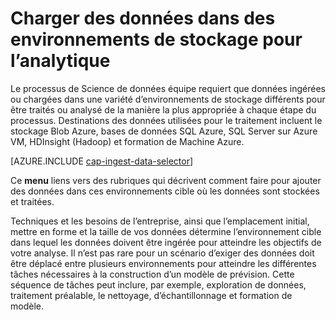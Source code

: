 <properties 
    pageTitle="Charger des données dans des environnements de stockage pour l’analytique | Microsoft Azure" 
    description="Déplacement des données vers et depuis le stockage Blob Azure" 
    services="machine-learning,storage" 
    documentationCenter="" 
    authors="bradsev" 
    manager="jhubbard" 
    editor="cgronlun" />

<tags 
    ms.service="machine-learning" 
    ms.workload="data-services" 
    ms.tgt_pltfrm="na" 
    ms.devlang="na" 
    ms.topic="article" 
    ms.date="09/19/2016" 
    ms.author="bradsev" />

# <a name="load-data-into-storage-environments-for-analytics"></a>Charger des données dans des environnements de stockage pour l’analytique

Le processus de Science de données équipe requiert que données ingérées ou chargées dans une variété d’environnements de stockage différents pour être traités ou analysé de la manière la plus appropriée à chaque étape du processus. Destinations des données utilisées pour le traitement incluent le stockage Blob Azure, bases de données SQL Azure, SQL Server sur Azure VM, HDInsight (Hadoop) et formation de Machine Azure. 

[AZURE.INCLUDE [cap-ingest-data-selector](../../includes/cap-ingest-data-selector.md)]

Ce **menu** liens vers des rubriques qui décrivent comment faire pour ajouter des données dans ces environnements cible où les données sont stockées et traitées.

Techniques et les besoins de l’entreprise, ainsi que l’emplacement initial, mettre en forme et la taille de vos données détermine l’environnement cible dans lequel les données doivent être ingérée pour atteindre les objectifs de votre analyse. Il n’est pas rare pour un scénario d’exiger des données doit être déplacé entre plusieurs environnements pour atteindre les différentes tâches nécessaires à la construction d’un modèle de prévision. Cette séquence de tâches peut inclure, par exemple, exploration de données, traitement préalable, le nettoyage, d’échantillonnage et formation de modèle.
